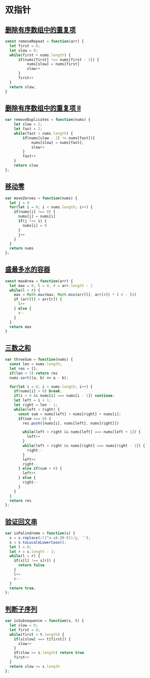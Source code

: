 # 双指针

## [删除有序数组中的重复项](https://leetcode-cn.com/problems/remove-duplicates-from-sorted-array/)

```js
const removeRepeat = function(arr) {
  let first = 0;
  let slow = 0;
  while(first < nums.length) {
      if(nums[first] !== nums[first - 1]) {
          nums[slow] = nums[first]
          slow++
      }
      first++
  }
  return slow;
}
```

## [删除有序数组中的重复项 II](https://leetcode.cn/problems/remove-duplicates-from-sorted-array-ii/description/)

```js
var removeDuplicates = function(nums) {
    let slow = 2;
    let fast = 2;
    while(fast < nums.length) {
        if(nums[slow - 2] != nums[fast]){
            nums[slow] = nums[fast];
            slow++
        }
        fast++
    }
    return slow
};
```

## [移动零](https://leetcode-cn.com/problems/move-zeroes/)

```js
var moveZeroes = function(nums) {
  let j = 0
  for(let i = 0; i < nums.length; i++) {
    if(nums[i] !== 0) {
      nums[j] = nums[i]
      if(j !== i) {
        nums[i] = 0
      }
      j++
    }
  }
  return nums
};
```

## [盛最多水的容器](https://leetcode-cn.com/problems/container-with-most-water/)

```js
const maxArea = function(arr) {
  let max = 0, l = 0, r = arr.length - 1
  while(l < r) {
    max = Math.max(max, Math.min(arr[l], arr[r]) * ( r - l))
    if (arr[l] < arr[r]) {
      l++
    } else {
      r--
    }
  }
  return max
}
```

## [三数之和](https://leetcode.cn/problems/3sum/description/)

```js
var threeSum = function(nums) {
  const len = nums.length;
  let res = [];
  if(len < 3) return res
  nums.sort((a, b) => a - b);

  for(let i = 0; i < nums.length; i++) {
    if(nums[i] > 0) break;
    if(i > 0 && nums[i] === nums[i - 1]) continue;
    let left = i + 1;
    let right = len - 1;
    while(left < right) {
      const sum = nums[left] + nums[right] + nums[i];
      if(sum === 0) {
        res.push([nums[i], nums[left], nums[right]])

        while(left < right && nums[left] === nums[left + 1]) {
          left++
        }
        while(left < right && nums[right] === nums[right - 1]) {
          right--
        }
        left++
        right--
      } else if(sum < 0) {
        left++
      } else {
        right--
      }
    }
  }
  return res
};
```

## [验证回文串](https://leetcode.cn/problems/valid-palindrome/description/)

```js
var isPalindrome = function(s) {
  s = s.replace(/([^a-zA-Z0-9])/g, '');
  s = s.toLocaleLowerCase();
  let l = 0;
  let r = s.length - 1;
  while(l < r) {
    if(s[l] !== s[r]) {
      return false
    }
    l++
    r--
  }
  return true;
};
```

## [判断子序列](https://leetcode.cn/problems/is-subsequence/description/)

```js
var isSubsequence = function(s, t) {
  let slow = 0;
  let first = 0;
  while(first < t.length) {
    if(s[slow] === t[first]) {
      slow++
    }
    if(slow >= s.length) return true 
    first++
  } 
  return slow >= s.length
};
```
